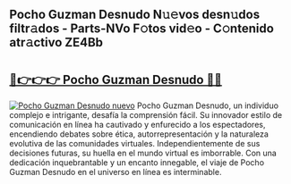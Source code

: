 ## Pocho Guzman Desnudo N𝚞𝚎vos desn𝚞dos filtr𝚊dos - Parts-NVo F𝚘tos vid𝚎o - C𝚘ntenido atr𝚊ctivo ZE4Bb

# <h2><a href="http://mbawfh.tromn.icu/?c=Pocho+Guzman+Desnudo">🔗👉👉👉 Pocho Guzman Desnudo 🔗🔗</a></h2>

[![Pocho Guzman Desnudo nuevo](https://i.imgur.com/pEAQMta.gif)](http://mbawfh.tromn.icu/?c=Pocho+Guzman+Desnudo)
Pocho Guzman Desnudo, un individuo complejo e intrigante, desafía la comprensión fácil. Su innovador estilo de comunicación en línea ha cautivado y enfurecido a los espectadores, encendiendo debates sobre ética, autorrepresentación y la naturaleza evolutiva de las comunidades virtuales. Independientemente de sus decisiones futuras, su huella en el mundo virtual es imborrable. Con una dedicación inquebrantable y un encanto innegable, el viaje de Pocho Guzman Desnudo en el universo en línea es interminable.
